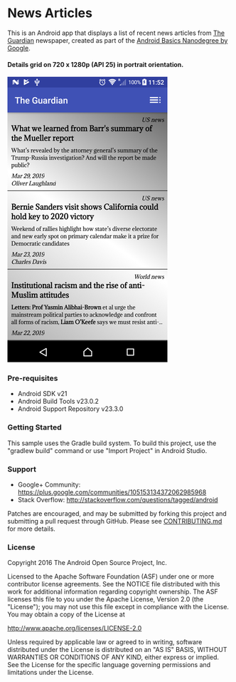 # News Articles

This is an Android app that displays a list of recent news articles from [The Guardian](https://open-platform.theguardian.com/documentation/) newspaper, created as part of the [Android Basics Nanodegree by Google](https://www.udacity.com/course/android-basics-nanodegree-by-google--nd803).

#### Details grid on 720 x 1280p (API 25) in portrait orientation.
#### ![](demo/phone.png)

### Pre-requisites

- Android SDK v21
- Android Build Tools v23.0.2
- Android Support Repository v23.3.0

### Getting Started

This sample uses the Gradle build system. To build this project, use the
"gradlew build" command or use "Import Project" in Android Studio.

### Support

- Google+ Community: https://plus.google.com/communities/105153134372062985968
- Stack Overflow: http://stackoverflow.com/questions/tagged/android

Patches are encouraged, and may be submitted by forking this project and
submitting a pull request through GitHub. Please see [CONTRIBUTING.md](CONTRIBUTING.md) for more details.

### License

Copyright 2016 The Android Open Source Project, Inc.

Licensed to the Apache Software Foundation (ASF) under one or more contributor
license agreements.  See the NOTICE file distributed with this work for
additional information regarding copyright ownership.  The ASF licenses this
file to you under the Apache License, Version 2.0 (the "License"); you may not
use this file except in compliance with the License.  You may obtain a copy of
the License at

http://www.apache.org/licenses/LICENSE-2.0

Unless required by applicable law or agreed to in writing, software
distributed under the License is distributed on an "AS IS" BASIS, WITHOUT
WARRANTIES OR CONDITIONS OF ANY KIND, either express or implied.  See the
License for the specific language governing permissions and limitations under
the License.
